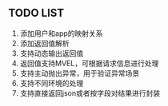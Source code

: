 TODO LIST
---

1. 添加用户和app的映射关系
2. 添加返回值解析
3. 支持动态输出返回值
4. 返回值支持MVEL，可根据请求信息进行处理
5. 支持主动抛出异常，用于验证异常场景
6. 支持不同环境的处理
7. 支持直接返回json或者按字段对结果进行封装